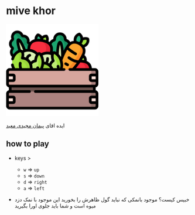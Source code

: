 mive khor
=========

<img src="./icon.png" width="50%" algin="left">

ایده اقای [پیمان مجیدی معید ](http://peymanmajidi.ir/)

how to play
-----------
- keys >
	- `w` => `up`
	- `s` => `down`
	- `d` => `right`
	- `a` => `left`

- خبیس کیست؟
	موجود بانمکی که نباید گول ظاهرش را بخورید
	این موجود با نمک دزد میوه است و شما باید جلوی اورا بگیرید
